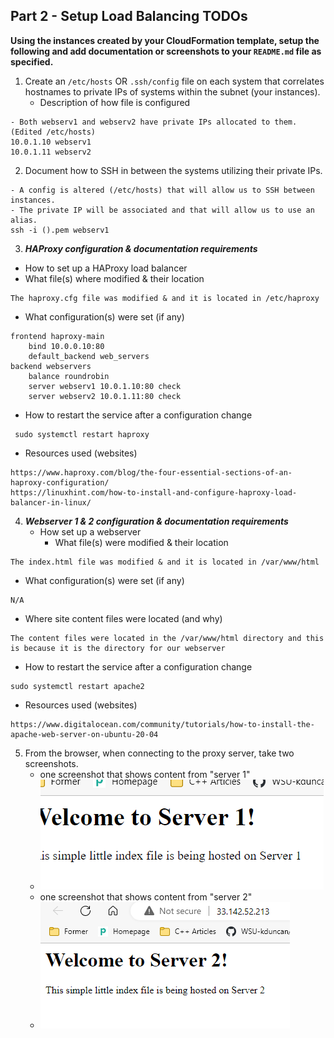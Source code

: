 ## Part 2 - Setup Load Balancing TODOs

**Using the instances created by your CloudFormation template, setup the following and add documentation or screenshots to your `README.md` file as specified.**

1. Create an `/etc/hosts` OR `.ssh/config` file on each system that correlates hostnames to private IPs of systems within the subnet (your instances).
	- Description of how file is configured
```
- Both webserv1 and webserv2 have private IPs allocated to them. (Edited /etc/hosts)
10.0.1.10 webserv1
10.0.1.11 webserv2
```
2. Document how to SSH in between the systems utilizing their private IPs.
```
- A config is altered (/etc/hosts) that will allow us to SSH between instances. 
- The private IP will be associated and that will allow us to use an alias.
ssh -i ().pem webserv1
```
3. **_HAProxy configuration & documentation requirements_**
- How to set up a HAProxy load balancer
 - What file(s) where modified & their location
```
The haproxy.cfg file was modified & and it is located in /etc/haproxy
 ```
 - What configuration(s) were set (if any)
```
frontend haproxy-main
	bind 10.0.0.10:80
	default_backend web_servers 
backend webservers
	balance roundrobin
	server webserv1 10.0.1.10:80 check
	server webserv2 10.0.1.11:80 check
```
 - How to restart the service after a configuration change
```
 sudo systemctl restart haproxy
 ```
- Resources used (websites)
 ```
 https://www.haproxy.com/blog/the-four-essential-sections-of-an-haproxy-configuration/
 https://linuxhint.com/how-to-install-and-configure-haproxy-load-balancer-in-linux/
 ```
4. **_Webserver 1 & 2 configuration & documentation requirements_**
   - How set up a webserver
     - What file(s) were modified & their location
```
The index.html file was modified & and it is located in /var/www/html
```
- What configuration(s) were set (if any)
```
N/A
```	 
- Where site content files were located (and why)
```
The content files were located in the /var/www/html directory and this is because it is the directory for our webserver
```	 
- How to restart the service after a configuration change
```
sudo systemctl restart apache2
```	 
- Resources used (websites)
```
https://www.digitalocean.com/community/tutorials/how-to-install-the-apache-web-server-on-ubuntu-20-04
```	 
5. From the browser, when connecting to the proxy server, take two screenshots.
   - one screenshot that shows content from "server 1"
   - ![webserv1](images/s1.png)
   - one screenshot that shows content from "server 2"
   - ![webserv2](images/se2.png)
